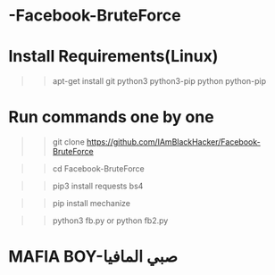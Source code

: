 # -Facebook-BruteForce

# Install Requirements(Linux)

>> apt-get install git python3 python3-pip python python-pip

# Run commands one by one

>> git clone https://github.com/IAmBlackHacker/Facebook-BruteForce

>> cd Facebook-BruteForce

>> pip3 install requests bs4

>> pip install mechanize

>> python3 fb.py or python fb2.py

# MAFIA BOY-صبي المافيا
